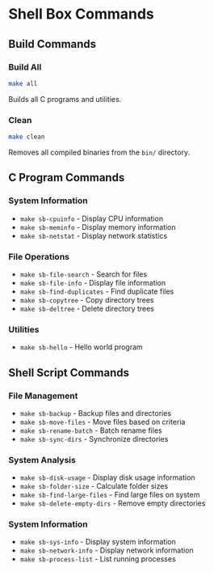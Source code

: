 # Shell Box Commands

## Build Commands

### Build All
```bash
make all
```
Builds all C programs and utilities.

### Clean
```bash
make clean
```
Removes all compiled binaries from the `bin/` directory.

## C Program Commands

### System Information
- `make sb-cpuinfo` - Display CPU information
- `make sb-meminfo` - Display memory information
- `make sb-netstat` - Display network statistics

### File Operations
- `make sb-file-search` - Search for files
- `make sb-file-info` - Display file information
- `make sb-find-duplicates` - Find duplicate files
- `make sb-copytree` - Copy directory trees
- `make sb-deltree` - Delete directory trees

### Utilities
- `make sb-hello` - Hello world program

## Shell Script Commands

### File Management
- `make sb-backup` - Backup files and directories
- `make sb-move-files` - Move files based on criteria
- `make sb-rename-batch` - Batch rename files
- `make sb-sync-dirs` - Synchronize directories

### System Analysis
- `make sb-disk-usage` - Display disk usage information
- `make sb-folder-size` - Calculate folder sizes
- `make sb-find-large-files` - Find large files on system
- `make sb-delete-empty-dirs` - Remove empty directories

### System Information
- `make sb-sys-info` - Display system information
- `make sb-network-info` - Display network information
- `make sb-process-list` - List running processes
